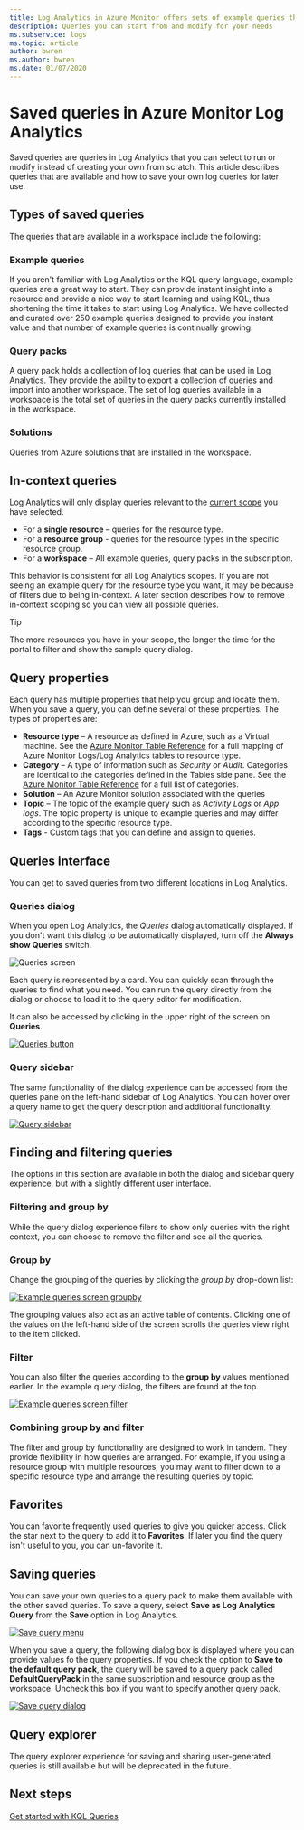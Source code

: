 ```yaml
---
title: Log Analytics in Azure Monitor offers sets of example queries that you can run on their own or use as a starting point for your own queries. 
description: Queries you can start from and modify for your needs 
ms.subservice: logs
ms.topic: article
author: bwren
ms.author: bwren
ms.date: 01/07/2020
---
```


# Saved queries in Azure Monitor Log Analytics
Saved queries are queries in Log Analytics that you can select to run or modify instead of creating your own from scratch. This article describes queries that are available and how to save your own log queries for later use.

## Types of saved queries
The queries that are available in a workspace include the following:

### Example queries
If you aren't familiar with Log Analytics or the KQL query language, example queries are a great way to start. They can provide instant insight into a resource and provide a nice way to start learning and using KQL, thus shortening the time it takes to start using Log Analytics. We have collected and curated over 250 example queries designed to provide you instant value and that number of example queries is continually growing.

### Query packs
A query pack holds a collection of log queries that can be used in Log Analytics. They provide the ability to export a collection of queries and import into another workspace. The set of log queries available in a workspace is the total set of queries in the query packs currently installed in the workspace.

### Solutions 
Queries from Azure solutions that are installed in the workspace.
## In-context queries

Log Analytics will only display queries relevant to the [current scope](scope.md) you have selected.

- For a **single resource** – queries for the resource type.
- For a **resource group** - queries for the resource types in the specific resource group.
- For a **workspace** – All example queries, query packs in the subscription. 

This behavior is consistent for all Log Analytics scopes. If you are not seeing an example query for the resource type you want, it may be because of filters  due to being in-context. A later section describes how to remove in-context scoping so you can view all possible queries.

> [!TIP]
> The more resources you have in your scope, the longer the time for the portal to filter and show the sample query dialog.

## Query properties
Each query has multiple properties that help you group and locate them. When you save a query, you can define several of these properties. The types of properties are:

- **Resource type** – A resource as defined in Azure, such as a Virtual machine. See the [Azure Monitor Table Reference](/azure/azure-monitor/reference/tables/tables-resourcetype) for a full mapping of Azure Monitor Logs/Log Analytics tables to resource type.  
- **Category** – A type of information such as *Security* or *Audit*. Categories are identical to the categories defined in the Tables side pane. See the [Azure Monitor Table Reference](/azure/azure-monitor/reference/tables/tables-category) for a full list of categories.  
- **Solution** – An Azure Monitor solution associated with the queries
- **Topic** – The topic of the example query such as *Activity Logs* or *App logs*. The topic property is unique to example queries and may differ according to the specific resource type.
- **Tags** - Custom tags that you can define and assign to queries.
## Queries interface

You can get to saved queries from two different locations in Log Analytics.

### Queries dialog

When you open Log Analytics, the *Queries* dialog automatically displayed. If you don't want this dialog to be automatically displayed, turn off the **Always show Queries** switch.

![Queries screen](media/saved-queries/query-start.png)


Each query is represented by a card. You can quickly scan through the queries to find what you need. You can run the query directly from the dialog or choose to load it to the query editor for modification.

It can also be accessed by clicking in the upper right of the screen on **Queries**.

[![Queries button](media/saved-queries/queries-button.png)](media/saved-queries/queries-button.png#lightbox)

### Query sidebar

The same functionality of the dialog experience can be accessed from the queries pane on the left-hand sidebar of Log Analytics. You can hover over a query name to get the query description and additional functionality.

[![Query sidebar](media/saved-queries/query-sidebar.png)](media/saved-queries/query-sidebar.png#lightbox)

## Finding and filtering queries

The options in this section are available in both the dialog and sidebar query experience, but with a slightly different user interface.  



### Filtering and group by

While the query dialog experience filers to show only queries with the right context, you can choose to remove the filter and see all the queries.

### Group by

Change the grouping of the queries by clicking the *group by* drop-down list:

[![Example queries screen groupby](media/saved-queries/example-query-groupby.png)](media/saved-queries/example-query-groupby.png#lightbox)



The grouping values also act as an active table of contents. Clicking one of the values on the left-hand side of the screen scrolls the queries view right to the item clicked.

### Filter

You can also filter the queries according to the **group by** values mentioned earlier. In the example query dialog, the filters are found at the top.

[![Example queries screen filter](media/saved-queries/example-query-filter.png)](media/saved-queries/example-query-filter.png#lightbox)

### Combining group by and filter

The filter and group by functionality are designed to work in tandem. They provide flexibility in how queries are arranged. For example, if you using a resource group with multiple resources, you may want to filter down to a specific resource type and arrange the resulting queries by topic.


## Favorites
You can favorite frequently used queries to give you quicker access. Click the star next to the query to add it to **Favorites**. If later you find the query isn't useful to you, you can un-favorite it.  
## Saving queries
You can save your own queries to a query pack to make them available with the other saved queries. To save a query, select **Save as Log Analytics Query** from the **Save** option in Log Analytics.

[![Save query menu](media/saved-queries/save-query.png)](media/saved-queries/save-query.png#lightbox)

When you save a query, the following dialog box is displayed where you can provide values fo the query properties. If you check the option to **Save to the default query pack**, the query will be saved to a query pack called **DefaultQueryPack** in the same subscription and resource group as the workspace. Uncheck this box if you want to specify another query pack. 

[![Save query dialog](media/saved-queries/save-query-dialog.png)](media/saved-queries/save-query-dialog.png#lightbox)

## Query explorer

The query explorer experience for saving and sharing user-generated queries is still available but will be deprecated in the future.

## Next steps

[Get started with KQL Queries](get-started-queries.md)

